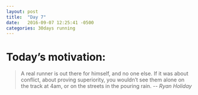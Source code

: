 ```yaml
---
layout: post
title:  "Day 7"
date:   2016-09-07 12:25:41 -0500
categories: 30days running
---
```

# Today’s motivation:

> A real runner is out there for himself, and no one else. If it was about conflict, about proving superiority, you wouldn’t see them alone on the track at 4am, or on the streets in the pouring rain.
> -- <cite>Ryan Holiday</cite>

<amp-img width="600" height="450" alt="Day 7 - Snapped a screenshot at 5km" layout="responsive" src="{{ site.baseurl }}/img/day7.jpg "></amp-img>